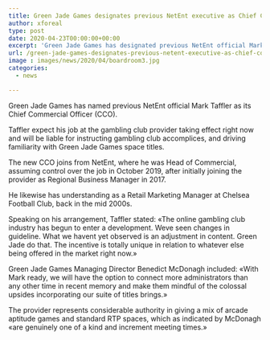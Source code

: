 ```yaml
---
title: Green Jade Games designates previous NetEnt executive as Chief Commercial Officer
author: xforeal 
type: post
date: 2020-04-23T00:00:00+00:00
excerpt: 'Green Jade Games has designated previous NetEnt official Mark Taffler as its Chief Commercial Officer (CCO) '
url: /green-jade-games-designates-previous-netent-executive-as-chief-commercial-officer/
image : images/news/2020/04/boardroom3.jpg
categories:
  - news

---
```

Green Jade Games has named previous NetEnt official Mark Taffler as its Chief Commercial Officer (CCO). 

Taffler expect his job at the gambling club provider taking effect right now and will be liable for instructing gambling club accomplices, and driving familiarity with Green Jade Games space titles. 

The new CCO joins from NetEnt, where he was Head of Commercial, assuming control over the job in October 2019, after initially joining the provider as Regional Business Manager in 2017. 

He likewise has understanding as a Retail Marketing Manager at Chelsea Football Club, back in the mid 2000s. 

Speaking on his arrangement, Taffler stated: &#171;The online gambling club industry has begun to enter a development. Weve seen changes in guideline. What we havent yet observed is an adjustment in content. Green Jade do that. The incentive is totally unique in relation to whatever else being offered in the market right now.&#187; 

Green Jade Games Managing Director Benedict McDonagh included: &#171;With Mark ready, we will have the option to connect more administrators than any other time in recent memory and make them mindful of the colossal upsides incorporating our suite of titles brings.&#187; 

The provider represents considerable authority in giving a mix of arcade aptitude games and standard RTP spaces, which as indicated by McDonagh &#171;are genuinely one of a kind and increment meeting times.&#187;